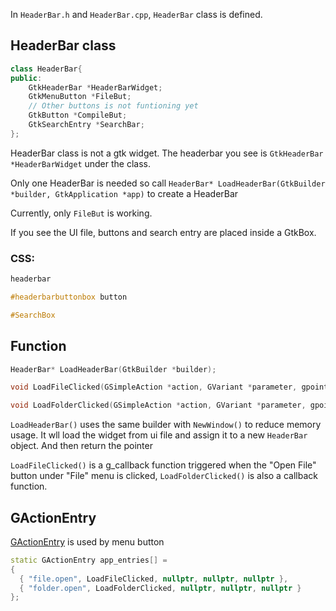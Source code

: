In `HeaderBar.h` and `HeaderBar.cpp`, `HeaderBar` class is defined.

## HeaderBar class

```cpp
class HeaderBar{
public:
    GtkHeaderBar *HeaderBarWidget;
    GtkMenuButton *FileBut;
    // Other buttons is not funtioning yet
    GtkButton *CompileBut;
    GtkSearchEntry *SearchBar;
};
```

HeaderBar class is not a gtk widget. The headerbar you see is `GtkHeaderBar *HeaderBarWidget` under the class.

Only one HeaderBar is needed so call `HeaderBar* LoadHeaderBar(GtkBuilder *builder, GtkApplication *app)` to create a HeaderBar

Currently, only `FileBut` is working.

If you see the UI file, buttons and search entry are placed inside a GtkBox.

### CSS:
```css
headerbar

#headerbarbuttonbox button

#SearchBox
```

## Function

```c++
HeaderBar* LoadHeaderBar(GtkBuilder *builder);

void LoadFileClicked(GSimpleAction *action, GVariant *parameter, gpointer app);

void LoadFolderClicked(GSimpleAction *action, GVariant *parameter, gpointer app);
```

`LoadHeaderBar()` uses the same builder with `NewWindow()` to reduce memory usage. It wll load the widget from ui file and assign it to a new `HeaderBar` object. And then return the pointer

`LoadFileClicked()` is a g_callback function triggered when the "Open File" button under "File" menu is clicked,  `LoadFolderClicked()` is also a callback function.

## GActionEntry

[GActionEntry](https://docs.gtk.org/gio/struct.ActionEntry.html) is used by menu button

```c++
static GActionEntry app_entries[] =
{
  { "file.open", LoadFileClicked, nullptr, nullptr, nullptr },
  { "folder.open", LoadFolderClicked, nullptr, nullptr, nullptr }
};
```